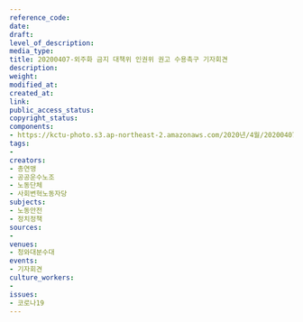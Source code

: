 ```yaml
---
reference_code: 
date: 
draft: 
level_of_description: 
media_type: 
title: 20200407-외주화 금지 대책위 인권위 권고 수용촉구 기자회견
description: 
weight: 
modified_at: 
created_at: 
link: 
public_access_status: 
copyright_status: 
components:
- https://kctu-photo.s3.ap-northeast-2.amazonaws.com/2020년/4월/20200407-외주화+금지+대책위+인권위+권고+수용촉구+기자회견/E5D_0072.jpg
tags:
- 
creators:
- 총연맹
- 공공운수노조
- 노동단체
- 사회변혁노동자당
subjects:
- 노동안전
- 정치정책
sources:
- 
venues:
- 청와대분수대
events:
- 기자회견
culture_workers:
- 
issues:
- 코로나19
---
```

